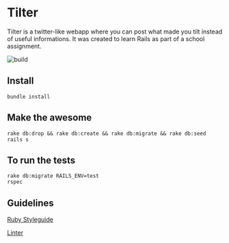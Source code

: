 # Tilter
Tilter is a twitter-like webapp where you can post what made you tilt instead of
useful informations.
It was created to learn Rails as part of a school assignment.

![build](https://travis-ci.org/baloran/tilter.svg?branch=master)

## Install

```
bundle install
```

## Make the awesome

```
rake db:drop && rake db:create && rake db:migrate && rake db:seed
rails s
```

## To run the tests

```
rake db:migrate RAILS_ENV=test
rspec
```

## Guidelines

[Ruby Styleguide](https://github.com/bbatsov/ruby-style-guide)

[Linter](https://github.com/bbatsov/rubocop)
